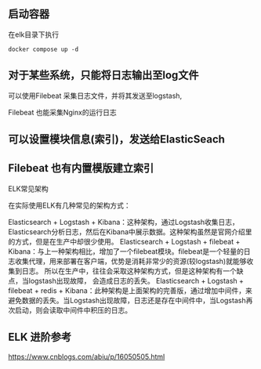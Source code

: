 

## 启动容器

在elk目录下执行

```
docker compose up -d
```

## 对于某些系统，只能将日志输出至log文件

可以使用Filebeat 采集日志文件，并将其发送至logstash,

Filebeat 也能采集Nginx的运行日志


## 可以设置模块信息(索引)，发送给ElasticSeach



## Filebeat 也有内置模版建立索引



ELK常见架构

在实际使用ELK有几种常见的架构方式：

Elasticsearch + Logstash + Kibana：这种架构，通过Logstash收集日志，Elasticsearch分析日志，然后在Kibana中展示数据。这种架构虽然是官网介绍里的方式，但是在生产中却很少使用。
Elasticsearch + Logstash + filebeat + Kibana：与上一种架构相比，增加了一个filebeat模块。filebeat是一个轻量的日志收集代理，用来部署在客户端，优势是消耗非常少的资源(较logstash)就能够收集到日志。
            所以在生产中，往往会采取这种架构方式，但是这种架构有一个缺点，当logstash出现故障， 会造成日志的丢失。
Elasticsearch + Logstash + filebeat + redis + Kibana：此种架构是上面架构的完善版，通过增加中间件，来避免数据的丢失。当Logstash出现故障，日志还是存在中间件中，当Logstash再次启动，则会读取中间件中积压的日志。



## ELK 进阶参考

https://www.cnblogs.com/abiu/p/16050505.html